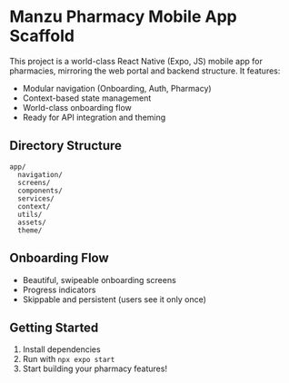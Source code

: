 # Manzu Pharmacy Mobile App Scaffold

This project is a world-class React Native (Expo, JS) mobile app for pharmacies, mirroring the web portal and backend structure. It features:

- Modular navigation (Onboarding, Auth, Pharmacy)
- Context-based state management
- World-class onboarding flow
- Ready for API integration and theming

## Directory Structure

```
app/
  navigation/
  screens/
  components/
  services/
  context/
  utils/
  assets/
  theme/
```

## Onboarding Flow
- Beautiful, swipeable onboarding screens
- Progress indicators
- Skippable and persistent (users see it only once)

## Getting Started
1. Install dependencies
2. Run with `npx expo start`
3. Start building your pharmacy features! 